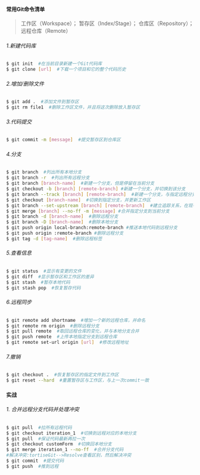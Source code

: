 #### 常用Git命令清单

> 工作区（Workspace）； 暂存区（Index/Stage）； 仓库区（Repository）； 远程仓库（Remote）

###### 1.新建代码库

```bash
$ git init  #在当前目录新建一个Git代码库
$ git clone [url]  #下载一个项目和它的整个代码历史
```

###### 2.增加/删除文件

```bash
$ git add .  #添加文件到暂存区
$ git rm file1  #删除工作区文件，并且将这次删除放入暂存区
```

###### 3.代码提交

```bash
$ git commit -m [message]  #提交暂存区到仓库区
```

###### 4.分支

```bash
$ git branch  #列出所有本地分支
$ git branch -r  #列出所有远程分支
$ git branch [branch-name]  #新建一个分支，但是停留在当前分支
$ git checkout -b [branch] [remote-branch] #新建一个分支，并切换到该分支
$ git branch --track [branch] [remote-branch]  #新建一个分支，与指定远程分支建立追踪关系
$ git checkout [branch-name]  #切换到指定分支，并更新工作区
$ git branch --set-upstream [branch] [remote-branch]  #建立追踪关系，在现有分支与指定远程分支之间
$ git merge [branch] --no-ff -m [message] #合并指定分支到当前分支
$ git branch -d [branch-name]  #删除远程分支
$ git branch -D [branch-name]  #删除本地分支
$ git push origin local-branch:remote-branch #推送本地代码到远程分支
$ git push origin :remote-branch #删除远程分支
$ git tag -d [tag-name]  #删除远程标签
```

###### 5.查看信息

```bash
$ git status  #显示有变更的文件
$ git diff  #显示暂存区和工作区的差异
$ git stash  #暂存本地代码
$ git stash pop  #恢复暂存代码
```

###### 6.远程同步

```bash
$ git remote add shortname  #增加一个新的远程仓库，并命名
$ git remote rm origin  #删除远程分支
$ git pull remote  #取回远程仓库的变化，并与本地分支合并
$ git push remote  #上传本地指定分支到远程仓库
$ git remote set-url origin [url]  #修改远程地址
```

###### 7.撤销

```bash
$ git checkout .  #恢复暂存区的指定文件到工作区
$ git reset --hard  #重置暂存区与工作区，与上一次commit一致
```

#### 实战

###### 1. 合并远程分支代码并处理冲突

```bash
$ git pull  #拉所有远程代码
$ git checkout iteration_1  #切换到远程对应的本地分支
$ git pull  #保证代码最新再拉一次
$ git checkout customForm  #切换回本地分支
$ git merge iteration_1 --no-ff  #合并分支代码
#解决冲突:tortiseGit-->Resolve查看区别，然后解决冲突
$ git commit  #提交代码
$ git push  #推到远程
```